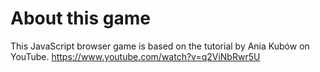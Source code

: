 # About this game

This JavaScript browser game is based on the tutorial by Ania Kubów on YouTube.
https://www.youtube.com/watch?v=q2ViNbRwr5U
